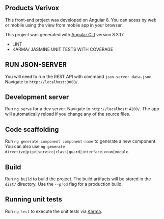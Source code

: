 ## Products Verivox
This front-end project was developed on Angular 8. You can acess by web or mobile using the view from mobile app in your browser.

This project was generated with [Angular CLI](https://github.com/angular/angular-cli) version 8.3.17.
- LINT 
- KARMA/ JASMINE UNIT TESTS WITH COVERAGE

## RUN JSON-SERVER
You will need to run the REST API with command `json-server data.json`. 
Navigate to `http://localhost:3000/`.

## Development server

Run `ng serve` for a dev server. Navigate to `http://localhost:4200/`. The app will automatically reload if you change any of the source files.

## Code scaffolding

Run `ng generate component component-name` to generate a new component. You can also use `ng generate directive|pipe|service|class|guard|interface|enum|module`.

## Build

Run `ng build` to build the project. The build artifacts will be stored in the `dist/` directory. Use the `--prod` flag for a production build.

## Running unit tests

Run `ng test` to execute the unit tests via [Karma](https://karma-runner.github.io).

